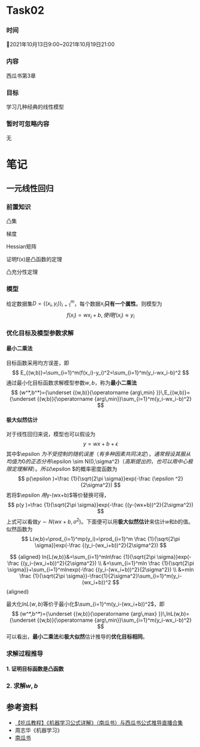 # Task02 

### 时间

:calendar:2021年10月13日9:00~2021年10月19日21:00

### 内容

西瓜书第3章

### 目标

学习几种经典的线性模型

### 暂时可忽略内容

无



# 笔记

## 一元线性回归

### 前置知识

凸集

梯度

Hessian矩阵

证明f(x)是凸函数的定理

凸充分性定理

### 模型

给定数据集$D=\{(x_i,y_i)\}_{i=1}^m$，每个数据$x_i$**只有一个属性**。则模型为
$$
f(x_i)=wx_i+b,使得f(x_i)\approx y_i
$$

### 优化目标及模型参数求解

#### 最小二乘法

目标函数采用均方误差，即
$$
E_{(w,b)}=\sum_{i=1}^m(f(x_i)-y_i)^2=\sum_{i=1}^m(y_i-wx_i-b)^2
$$
通过最小化目标函数求解模型参数$w,b$，称为**最小二乘法**
$$
(w^*,b^*)={\underset {(w,b)}{\operatorname {arg\,min} }}\,E_{(w,b)}={\underset {(w,b)}{\operatorname {arg\,min}}\sum_{i=1}^m(y_i-wx_i-b)^2}
$$

#### 极大似然估计

对于线性回归来说，模型也可以假设为
$$
y=wx+b+\epsilon 
$$
其中$\epsilon $为不受控制的随机误差（有多种因素共同决定），通常假设其服从均值为0的正态分布$\epsilon \sim N(0,\sigma^2)$（高斯提出的，也可以用中心极限定理解释）。所以$\epsilon $的概率密度函数为
$$
p(\epsilon )=\frac {1}{\sqrt{2\pi \sigma}}exp(-\frac {\epsilon ^2}{2\sigma^2})
$$
若将$\epsilon $用$y-(wx+b)$等价替换可得，
$$
p(y )=\frac {1}{\sqrt{2\pi \sigma}}exp(-\frac {(y-(wx+b))^2}{2\sigma^2})
$$
上式可以看做$y\sim N(wx+b,\sigma^2)$。下面便可以用**极大似然估计**来估计$w$和$b$的值。似然函数为
$$
L(w,b)=\prod_{i=1}^mp(y_i)=\prod_{i=1}^m \frac {1}{\sqrt{2\pi \sigma}}exp(-\frac {(y_i-(wx_i+b))^2}{2\sigma^2})
$$

$$ {aligned}
ln{L(w,b)}&=\sum_{i=1}^mln\frac {1}{\sqrt{2\pi \sigma}}exp(-\frac {(y_i-(wx_i+b))^2}{2\sigma^2})  \\
&=\sum_{i=1}^mln \frac {1}{\sqrt{2\pi \sigma}}+\sum_{i=1}^mlnexp(-\frac {(y_i-(wx_i+b))^2}{2\sigma^2}) \\
&=mln \frac {1}{\sqrt{2\pi \sigma}}-\frac{1}{2\sigma^2}\sum_{i=1}^m(y_i-(wx_i+b))^2
$$ {aligned}

最大化$lnL(w,b)$等价于最小化$\sum_{i=1}^m(y_i-(wx_i+b))^2$，即
$$
(w^*,b^*)={\underset {(w,b)}{\operatorname {arg\,max} }}\,lnL(w,b)={\underset {(w,b)}{\operatorname {arg\,min}}\sum_{i=1}^m(y_i-wx_i-b)^2}
$$
可以看出，**最小二乘法**和**极大似然**估计推导的**优化目标相同**。

### 求解过程推导

#### 1. 证明目标函数是凸函数

### 2. 求解$w,b$

## 参考资料

- [【吃瓜教程】《机器学习公式详解》（南瓜书）与西瓜书公式推导直播合集](https://www.bilibili.com/video/BV1Mh411e7VU)
- 周志华《机器学习》
- [南瓜书](https://github.com/datawhalechina/pumpkin-book/releases)

